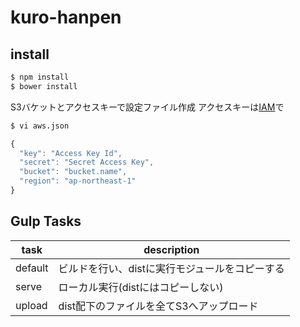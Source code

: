 # kuro-hanpen

## install

```sh
$ npm install
$ bower install
```

S3バケットとアクセスキーで設定ファイル作成
アクセスキーは[IAM](https://console.aws.amazon.com/iam/home)で
```sh
$ vi aws.json
```
```javascript
{
  "key": "Access Key Id",
  "secret": "Secret Access Key",
  "bucket": "bucket.name",
  "region": "ap-northeast-1"
}
```

## Gulp Tasks
| task    | description
|---------|---|
| default | ビルドを行い、distに実行モジュールをコピーする |
| serve   | ローカル実行(distにはコピーしない) |
| upload  | dist配下のファイルを全てS3へアップロード |

